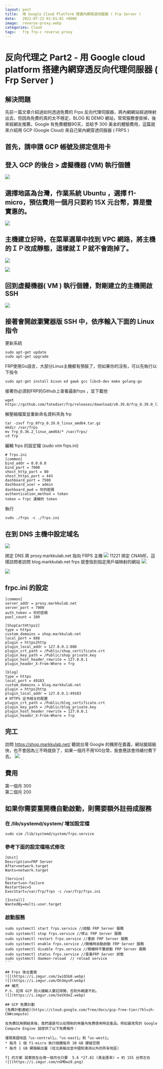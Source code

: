 ```yaml
---
layout: post
title:  用 Google Cloud Platform 搭建內網穿透伺服器 ( Frp Server ) 
date:   2021-07-22 01:01:01 +0800
image:  reverse-proxy.webp
categories: Cloud
tags:   frp frp-c reverse proxy
---
```

# 反向代理之 Part2 - 用 Google cloud platform 搭建內網穿透反向代理伺服器 ( Frp Server )
## 解決問題
先前一篇文章介紹過如何透過免費的 Frps 反向代理伺服器，將內網網站經過映射出去，但因為免費的真的太不穩定，BLOG 和 DEMO 網站，常常服務會掛掉，後來經網友推薦，Google 有免費體驗90天，並給予 300 美金的體驗費用，這篇就來介紹用 GCP (Google Cloud) 來自己架內網穿透伺服器 ( FRPS )

## 首先，請申請 GCP 帳號及挷定信用卡

## 登入 GCP 的後台 > 虛擬機器 (VM) 執行個體
![](https://i.imgur.com/LNph6ly.webp)


## 選擇地區為台灣，作業系統 Ubuntu ，選擇 f1-micro，預估費用一個月只要約 15X 元台幣，算是蠻實惠的。  
![](https://i.imgur.com/qtpWIMy.png)


## 主機建立好時，在菜單選單中找到 VPC 網路，將主機的ＩＰ改成靜態，這樣就ＩＰ就不會跑掉了。
![](https://i.imgur.com/PukFeHZ.webp)

![](https://i.imgur.com/TyPfbfU.webp)

## 回到虛擬機器( VM ) 執行個體，對剛建立的主機開啟 SSH
![](https://i.imgur.com/AuSmzRf.webp)

## 接著會開啟瀏覽器版 SSH 中，依序輸入下面的 Linux 指令

更新系統

```
sudo apt-get update
sudo apt-get upgrade
```

FRP使用Go語言，大部分Linux主機都有預裝了，但如果你的沒有，可以先執行以下指令

```
sudo apt-get install bison ed gawk gcc libc6-dev make golang-go
```

接著你必須到FRP的Github上查看最新frps ，並下載他

```
wget https://github.com/fatedier/frp/releases/download/v0.39.0/frp_0.39.0_linux_amd64.tar.gz
```

解壓縮檔案並重新命名資料夾為 frp

```
tar -zxvf frp_0frp_0.39.0_linux_amd64.tar.gz
mkdir /var/frps
mv frp_0.36.2_linux_amd64/* /var/frps/
cd frp
```

編輯 frps 的設定檔 (sudo vim frps.ini)

```
# frps.ini
[common]
bind_addr = 0.0.0.0
bind_port = 7000
vhost_http_port = 80
vhost_https_port = 443
dashboard_port = 7500
dashboard_user = admin
dashboard_pwd = 你的密碼
authentication_method = token
token = frpc 連線的 token 
```

執行
```
sudo ./frps -c ./frps.ini
```

## 在到 DNS 主機中設定域名
![](https://i.imgur.com/wxhxp8T.webp)

挷定 DNS 將 proxy.markkulab.net 指向 FRPS 主機
![](https://i.imgur.com/Br3Kpe1.webp)
11221
挷定 CNAME，這樣訪問者訪問 blog.markkulab.net frps 就會指到指定用戶端映射的網站
![](https://i.imgur.com/WHDoSYy.webp)

![](https://i.imgur.com/7iCNmjK.webp)

## frpc.ini 的設定

```
[common]
server_addr = proxy.markkulab.net
server_port = 7000
auth_token = 你的密碼
pool_count = 100

[ShopCartHttps2]
type = https
custom_domains = shop.markkulab.net
local_port = 888
plugin = https2http
plugin_local_addr = 127.0.0.1:888
plugin_crt_path = /Public/shop_certificate.crt
plugin_key_path = /Public/shop_private.key
plugin_host_header_rewrite = 127.0.0.1
plugin_header_X-From-Where = frp

[blog]
type = https
local_port = 49183
custom_domains = blog.markkulab.net
plugin = https2http
plugin_local_addr = 127.0.0.1:49183
# HTTPS 证书相关的配置
plugin_crt_path = /Public/blog_certificate.crt
plugin_key_path = /Public/blog_private.key
plugin_host_header_rewrite = 127.0.0.1
plugin_header_X-From-Where = frp
```

## 完工
訪問 https://shop.markkulab.net/ 聽說台灣 Google 的機房在嘉義，網站變超級快，也不會因為三不時就掛了，如果一個月不用100台幣，我會應該會持續付費下去。
![](https://i.imgur.com/G28BhNe.webp)

## 費用
第一個月 300  
第二個月 200  

## 如果你需要重開機自動啟動，則需要額外註冊成服務
### 在 /lib/systemd/system/ 增加設定檔

```
sudo vim /lib/systemd/system/frps.service

````

### 參考下面的設定檔格式修改
```
[Unit]
Description=FRP Server
After=network.target
Wants=network.target

[Service]
Restart=on-failure
RestartSec=5
ExecStart=/var/frp/frps -c /var/frp/frps.ini

[Install]
WantedBy=multi-user.target
```

### 啟動服務

````
sudo systemctl start frps.service //啟動 FRP Server 服務
sudo systemctl stop frps.service //停止 FRP Server 服務
sudo systemctl restart frps.service //重啟 FRP Server 服務
sudo systemctl enable frps.service //開機時自動啟動 FRP Server 服務
sudo systemctl disable frps.service //開機時不要啟動 FRP Server 服務
sudo systemctl status frps.service //查看FRP Server 狀態
sudo systemctl daemon-reload  // reload service
```

## Frps 後台畫面
![](https://i.imgur.com/1wiQSb8.webp)
![](https://i.imgur.com/Oh3mysM.webp)
## 補充
P.S. 記得 GCP 防火牆輸入要記得開，否則外網連不到。
![](https://i.imgur.com/SeVXdeZ.webp)

## GCP 免費計劃
[免費計劃連結](https://cloud.google.com/free/docs/gcp-free-tier/?hl=zh-CN#compute)

在免費試用期結束後，我們還是可以在限制的用量內免費使用特定產品。例如最常見的 Google Compute Engine 就提供了以下免費條件：  

僅限美國地區「us-central1」、「us-east1」和「us-west1」  
* 每月 1 個 f1-micro 執行個體每月 30 GB 硬碟空間
* 每月 1 GB 網路輸出量 (從北美輸出至中國和澳洲以外的所有地區)

f1 的方案 就算放在台灣一個月也只要  5.6 *27.82 (美金匯率) = 約 155 台幣左右
![](https://i.imgur.com/nGMDwz8.png)



